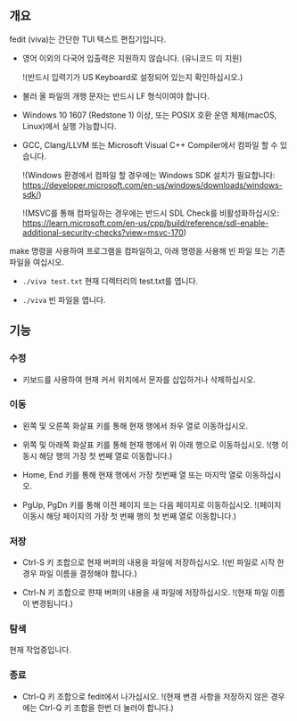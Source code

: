 ## 개요
fedit (viva)는 간단한 TUI 텍스트 편집기입니다.

-   영어 이외의 다국어 입출력은 지원하지 않습니다. (유니코드 미 지원)

    !(반드시 입력기가 US Keyboard로 설정되어 있는지 확인하십시오.)

-   불러 올 파일의 개행 문자는 반드시 LF 형식이여야 합니다.

-   Windows 10 1607 (Redstone 1) 이상, 또는 POSIX 호환 운영 체제(macOS, Linux)에서 실행 가능합니다.

-   GCC, Clang/LLVM 또는 Microsoft Visual C++ Compiler에서 컴파일 할 수 있습니다.

    !(Windows 환경에서 컴파일 할 경우에는 Windows SDK 설치가 필요합니다: https://developer.microsoft.com/en-us/windows/downloads/windows-sdk/)
    
    !(MSVC를 통해 컴파일하는 경우에는 반드시 SDL Check를 비활성화하십시오: https://learn.microsoft.com/en-us/cpp/build/reference/sdl-enable-additional-security-checks?view=msvc-170)

make 명령을 사용하여 프로그램을 컴파일하고, 아래 명령을 사용해 빈 파일 또는 기존 파일을 여십시오.

-   `./viva test.txt`   현재 디렉터리의 test.txt를 엽니다.

-   `./viva`            빈 파일을 엽니다.

## 기능

### 수정
-   키보드를 사용하여 현재 커서 위치에서 문자를 삽입하거나 삭제하십시오.

### 이동
-   왼쪽 및 오른쪽 화살표 키를 통해 현재 행에서 좌우 열로 이동하십시오.

-   위쪽 및 아래쪽 화살표 키를 통해 현재 행에서 위 아래 행으로 이동하십시오.
    !(행 이동시 해당 행의 가장 첫 번째 열로 이동합니다.)

-   Home, End 키를 통해 현재 행에서 가장 첫번째 열 또는 마지막 열로 이동하십시오.

-   PgUp, PgDn 키를 통해 이전 페이지 또는 다음 페이지로 이동하십시오. 
    !(페이지 이동시 해당 페이지의 가장 첫 번째 행의 첫 번째 열로 이동합니다.)

### 저장
-   Ctrl-S 키 조합으로 현재 버퍼의 내용을 파일에 저장하십시오. 
    !(빈 파일로 시작 한 경우 파일 이름을 결정해야 합니다.)

-   Ctrl-N 키 조합으로 햔재 버퍼의 내용을 새 파일에 저장하십시오. 
    !(현재 파일 이름이 변경됩니다.)

### 탐색
현재 작업중입니다.

### 종료
-   Ctrl-Q 키 조합으로 fedit에서 나가십시오.
    !(현재 변경 사항을 저장하지 않은 경우에는 Ctrl-Q 키 조합을 한번 더 눌러야 합니다.)
